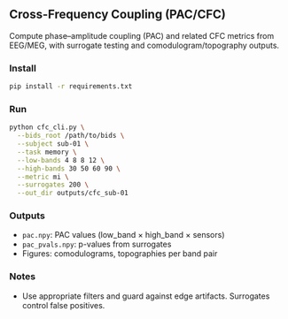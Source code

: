 ## Cross-Frequency Coupling (PAC/CFC)

Compute phase–amplitude coupling (PAC) and related CFC metrics from EEG/MEG, with surrogate testing and comodulogram/topography outputs.

### Install

```bash
pip install -r requirements.txt
```

### Run

```bash
python cfc_cli.py \
  --bids_root /path/to/bids \
  --subject sub-01 \
  --task memory \
  --low-bands 4 8 8 12 \
  --high-bands 30 50 60 90 \
  --metric mi \
  --surrogates 200 \
  --out_dir outputs/cfc_sub-01
```

### Outputs
- `pac.npy`: PAC values (low_band × high_band × sensors)
- `pac_pvals.npy`: p-values from surrogates
- Figures: comodulograms, topographies per band pair

### Notes
- Use appropriate filters and guard against edge artifacts. Surrogates control false positives.


